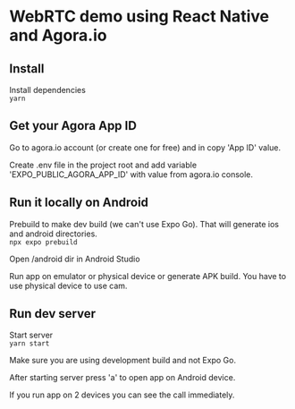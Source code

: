 # WebRTC demo using React Native and Agora.io

## Install
Install dependencies \
`yarn`

## Get your Agora App ID
Go to agora.io account (or create one for free) and in copy 'App ID' value.

Create .env file in the project root and add variable 'EXPO_PUBLIC_AGORA_APP_ID' with value from agora.io console.

## Run it locally on Android

Prebuild to make dev build (we can't use Expo Go). That will generate ios and android directories. \
`npx expo prebuild`

Open /android dir in Android Studio

Run app on emulator or physical device or generate APK build. You have to use physical device to use cam.

## Run dev server
Start server \
`yarn start`

Make sure you are using development build and not Expo Go.

After starting server press 'a' to open app on Android device.

If you run app on 2 devices you can see the call immediately.

